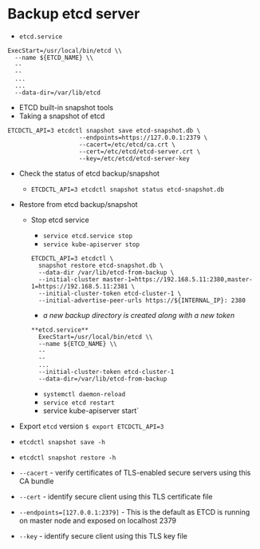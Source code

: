 # Backup etcd server

- `etcd.service`

```console
ExecStart=/usr/local/bin/etcd \\
  --name ${ETCD_NAME} \\
  --
  --
  ...
  ...
  --data-dir=/var/lib/etcd
```

- ETCD built-in snapshot tools
- Taking a snapshot of etcd

```console
ETCDCTL_API=3 etcdctl snapshot save etcd-snapshot.db \
                    --endpoints=https://127.0.0.1:2379 \
                    --cacert=/etc/etcd/ca.crt \
                    --cert=/etc/etcd/etcd-server.crt \
                    --key=/etc/etcd/etcd-server-key
```

- Check the status of etcd backup/snapshot
  - `ETCDCTL_API=3 etcdctl snapshot status etcd-snapshot.db`
- Restore from etcd backup/snapshot
  - Stop etcd service
    - `service etcd.service stop`
    - `service kube-apiserver stop`

    ```console
    ETCDCTL_API=3 etcdctl \
      snapshot restore etcd-snapshot.db \
      --data-dir /var/lib/etcd-from-backup \
      --initial-cluster master-1=https://192.168.5.11:2380,master-1=https://192.168.5.11:2381 \
      --initial-cluster-token etcd-cluster-1 \
      --initial-advertise-peer-urls https://${INTERNAL_IP}: 2380
    ```

    - *a new backup directory is created along with a new token*

    ```console
    **etcd.service**
      ExecStart=/usr/local/bin/etcd \\
      --name ${ETCD_NAME} \\
      --
      --
      ...
      --initial-cluster-token etcd-cluster-1
      --data-dir=/var/lib/etcd-from-backup
    ```

    - `systemctl daemon-reload`
    - `service etcd restart`
    - service kube-apiserver start`

- Export `etcd` version `$ export ETCDCTL_API=3`
- `etcdctl snapshot save -h`
- `etcdctl snapshot restore -h`
- `--cacert` - verify certificates of TLS-enabled secure servers using this CA bundle
- `--cert` -  identify secure client using this TLS certificate file
- `--endpoints=[127.0.0.1:2379]` - This is the default as ETCD is running on master node and exposed on localhost 2379
- `--key` - identify secure client using this TLS key file

